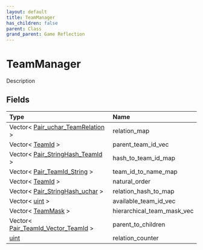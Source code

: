 ```yaml
---
layout: default
title: TeamManager
has_children: false
parent: Class
grand_parent: Game Reflection
---
```

# TeamManager
Description 

## Fields

| Type | Name |
|:----------|:--------------|
| Vector< [Pair_uchar_TeamRelation](/riftbreaker-wiki/docs/game-reflection/classes/pair_uchar__team_relation/) > | relation_map |
| Vector< [TeamId](/riftbreaker-wiki/docs/game-reflection/classes/team_id/) > | parent_team_id_vec |
| Vector< [Pair_StringHash_TeamId](/riftbreaker-wiki/docs/game-reflection/classes/pair__string_hash__team_id/) > | hash_to_team_id_map |
| Vector< [Pair_TeamId_String](/riftbreaker-wiki/docs/game-reflection/classes/pair__team_id__string/) > | team_id_to_name_map |
| Vector< [TeamId](/riftbreaker-wiki/docs/game-reflection/classes/team_id/) > | natural_order |
| Vector< [Pair_StringHash_uchar](/riftbreaker-wiki/docs/game-reflection/classes/pair__string_hash_uchar/) > | relation_hash_to_map |
| Vector< [uint](/riftbreaker-wiki/docs/game-reflection/components/uint/) > | available_team_id_vec |
| Vector< [TeamMask](/riftbreaker-wiki/docs/game-reflection/enums/team_mask/) > | hierarchical_team_mask_vec |
| Vector< [Pair_TeamId_Vector_TeamId](/riftbreaker-wiki/docs/game-reflection/classes/pair__team_id__vector__team_id/) > | parent_to_children |
| [uint](/riftbreaker-wiki/docs/game-reflection/components/uint/) | relation_counter |

